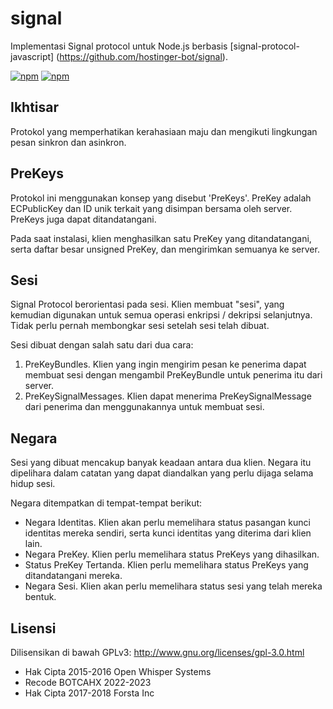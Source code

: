 signal 
========
Implementasi Signal protocol untuk Node.js berbasis [signal-protocol-javascript] (https://github.com/hostinger-bot/signal).

[![npm](https://img.shields.io/npm/v/libsignal.svg)](https://www.npmjs.com/package/libsignal)
[![npm](https://img.shields.io/npm/l/libsignal.svg)](https://github.com/ForstaLabs/libsignal-node)


Ikhtisar
--------
Protokol yang memperhatikan kerahasiaan maju dan mengikuti lingkungan pesan sinkron dan asinkron.


PreKeys
--------
Protokol ini menggunakan konsep yang disebut 'PreKeys'. PreKey adalah ECPublicKey dan ID unik terkait yang disimpan bersama oleh server. PreKeys juga dapat ditandatangani.

Pada saat instalasi, klien menghasilkan satu PreKey yang ditandatangani, serta daftar besar unsigned PreKey, dan mengirimkan semuanya ke server.


Sesi
--------
Signal Protocol berorientasi pada sesi. Klien membuat "sesi", yang kemudian digunakan untuk semua operasi enkripsi / dekripsi selanjutnya. Tidak perlu pernah membongkar sesi setelah sesi telah dibuat.

Sesi dibuat dengan salah satu dari dua cara:

1. PreKeyBundles. Klien yang ingin mengirim pesan ke penerima dapat membuat sesi dengan mengambil PreKeyBundle untuk penerima itu dari server.
2. PreKeySignalMessages. Klien dapat menerima PreKeySignalMessage dari penerima dan menggunakannya untuk membuat sesi.


Negara
--------
Sesi yang dibuat mencakup banyak keadaan antara dua klien. Negara itu dipelihara dalam catatan yang dapat diandalkan yang perlu dijaga selama hidup sesi.

Negara ditempatkan di tempat-tempat berikut:

* Negara Identitas. Klien akan perlu memelihara status pasangan kunci identitas mereka sendiri, serta kunci identitas yang diterima dari klien lain.
* Negara PreKey. Klien perlu memelihara status PreKeys yang dihasilkan.
* Status PreKey Tertanda. Klien perlu memelihara status PreKeys yang ditandatangani mereka.
* Negara Sesi. Klien akan perlu memelihara status sesi yang telah mereka bentuk.


Lisensi
--------
Dilisensikan di bawah GPLv3: http://www.gnu.org/licenses/gpl-3.0.html

* Hak Cipta 2015-2016 Open Whisper Systems
* Recode BOTCAHX 2022-2023
* Hak Cipta 2017-2018 Forsta Inc
